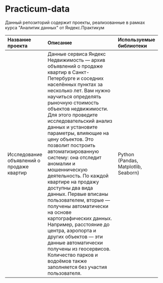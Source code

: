 # Practicum-data
Данный репозиторий содержит проекты, реализованные в рамках курса "Аналитик данных" от Яндекс.Практикум

| Название проекта      | Описание               | Используемые библиотеки    |
| :-------------------- | :--------------------- |:---------------------------|
  Исследование объявлений о продаже квартир     | Данные сервиса Яндекс Недвижимость — архив объявлений о продаже квартир в Санкт-Петербурге и соседних населённых пунктах за несколько лет. Вам нужно научиться определять рыночную стоимость объектов недвижимости. Для этого проведите исследовательский анализ данных и установите параметры, влияющие на цену объектов. Это позволит построить автоматизированную систему: она отследит аномалии и мошенническую деятельность. По каждой квартире на продажу доступны два вида данных. Первые вписаны пользователем, вторые — получены автоматически на основе картографических данных. Например, расстояние до центра, аэропорта и других объектов — эти данные автоматически получены из геосервисов. Количество парков и водоёмов также заполняется без участия пользователя. | Python (Pandas, Matplotlib, Seaborn) |

